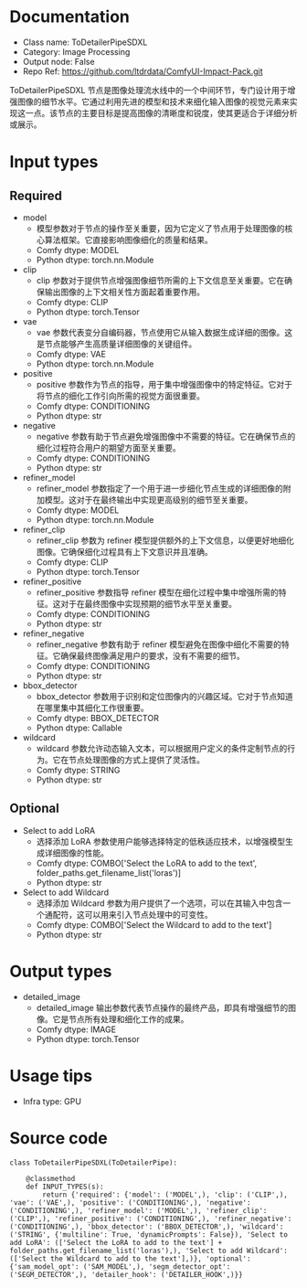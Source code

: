 # Documentation
- Class name: ToDetailerPipeSDXL
- Category: Image Processing
- Output node: False
- Repo Ref: https://github.com/ltdrdata/ComfyUI-Impact-Pack.git

ToDetailerPipeSDXL 节点是图像处理流水线中的一个中间环节，专门设计用于增强图像的细节水平。它通过利用先进的模型和技术来细化输入图像的视觉元素来实现这一点。该节点的主要目标是提高图像的清晰度和锐度，使其更适合于详细分析或展示。

# Input types
## Required
- model
    - 模型参数对于节点的操作至关重要，因为它定义了节点用于处理图像的核心算法框架。它直接影响图像细化的质量和结果。
    - Comfy dtype: MODEL
    - Python dtype: torch.nn.Module
- clip
    - clip 参数对于提供节点增强图像细节所需的上下文信息至关重要。它在确保输出图像的上下文相关性方面起着重要作用。
    - Comfy dtype: CLIP
    - Python dtype: torch.Tensor
- vae
    - vae 参数代表变分自编码器，节点使用它从输入数据生成详细的图像。这是节点能够产生高质量详细图像的关键组件。
    - Comfy dtype: VAE
    - Python dtype: torch.nn.Module
- positive
    - positive 参数作为节点的指导，用于集中增强图像中的特定特征。它对于将节点的细化工作引向所需的视觉方面很重要。
    - Comfy dtype: CONDITIONING
    - Python dtype: str
- negative
    - negative 参数有助于节点避免增强图像中不需要的特征。它在确保节点的细化过程符合用户的期望方面至关重要。
    - Comfy dtype: CONDITIONING
    - Python dtype: str
- refiner_model
    - refiner_model 参数指定了一个用于进一步细化节点生成的详细图像的附加模型。这对于在最终输出中实现更高级别的细节至关重要。
    - Comfy dtype: MODEL
    - Python dtype: torch.nn.Module
- refiner_clip
    - refiner_clip 参数为 refiner 模型提供额外的上下文信息，以便更好地细化图像。它确保细化过程具有上下文意识并且准确。
    - Comfy dtype: CLIP
    - Python dtype: torch.Tensor
- refiner_positive
    - refiner_positive 参数指导 refiner 模型在细化过程中集中增强所需的特征。这对于在最终图像中实现预期的细节水平至关重要。
    - Comfy dtype: CONDITIONING
    - Python dtype: str
- refiner_negative
    - refiner_negative 参数有助于 refiner 模型避免在图像中细化不需要的特征。它确保最终图像满足用户的要求，没有不需要的细节。
    - Comfy dtype: CONDITIONING
    - Python dtype: str
- bbox_detector
    - bbox_detector 参数用于识别和定位图像内的兴趣区域。它对于节点知道在哪里集中其细化工作很重要。
    - Comfy dtype: BBOX_DETECTOR
    - Python dtype: Callable
- wildcard
    - wildcard 参数允许动态输入文本，可以根据用户定义的条件定制节点的行为。它在节点处理图像的方式上提供了灵活性。
    - Comfy dtype: STRING
    - Python dtype: str
## Optional
- Select to add LoRA
    - 选择添加 LoRA 参数使用户能够选择特定的低秩适应技术，以增强模型生成详细图像的性能。
    - Comfy dtype: COMBO['Select the LoRA to add to the text', folder_paths.get_filename_list('loras')]
    - Python dtype: str
- Select to add Wildcard
    - 选择添加 Wildcard 参数为用户提供了一个选项，可以在其输入中包含一个通配符，这可以用来引入节点处理中的可变性。
    - Comfy dtype: COMBO['Select the Wildcard to add to the text']
    - Python dtype: str

# Output types
- detailed_image
    - detailed_image 输出参数代表节点操作的最终产品，即具有增强细节的图像。它是节点所有处理和细化工作的成果。
    - Comfy dtype: IMAGE
    - Python dtype: torch.Tensor

# Usage tips
- Infra type: GPU

# Source code
```
class ToDetailerPipeSDXL(ToDetailerPipe):

    @classmethod
    def INPUT_TYPES(s):
        return {'required': {'model': ('MODEL',), 'clip': ('CLIP',), 'vae': ('VAE',), 'positive': ('CONDITIONING',), 'negative': ('CONDITIONING',), 'refiner_model': ('MODEL',), 'refiner_clip': ('CLIP',), 'refiner_positive': ('CONDITIONING',), 'refiner_negative': ('CONDITIONING',), 'bbox_detector': ('BBOX_DETECTOR',), 'wildcard': ('STRING', {'multiline': True, 'dynamicPrompts': False}), 'Select to add LoRA': (['Select the LoRA to add to the text'] + folder_paths.get_filename_list('loras'),), 'Select to add Wildcard': (['Select the Wildcard to add to the text'],)}, 'optional': {'sam_model_opt': ('SAM_MODEL',), 'segm_detector_opt': ('SEGM_DETECTOR',), 'detailer_hook': ('DETAILER_HOOK',)}}
```